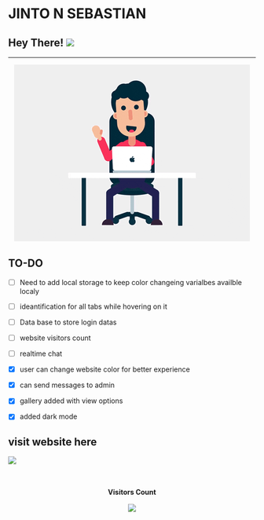 # JINTO N SEBASTIAN
## Hey There! <img src="https://raw.githubusercontent.com/MartinHeinz/MartinHeinz/master/wave.gif" width="25px">
---
<p align="center">
  <a href="https://t.me/jintons"><img src="https://github.com/jinto4638/jinto4638/blob/main/giphy.gif"></a>
    </p>
    
## TO-DO

- [ ] Need to add local storage to keep color changeing varialbes availble localy
- [ ] ideantification for all tabs while hovering on it
- [ ] Data base to store login datas
- [ ] website visitors count
- [ ] realtime chat
- [x] user can change website color for better experience
- [x] can send messages to admin 
- [x] gallery added with view options
- [x] added dark mode 


## visit website here 
<a href="https://jinto4638.github.io"><img src="https://img.shields.io/badge/Visit Website-000000?style=for-the-badge&logo=drive&logoColor=white"></a>


<br><p align="center"><b>Visitors Count</b></p>  
<p align="center"><img align="center" src="https://profile-counter.glitch.me/{jinto4638.github.io}/count.svg" /></p> 

